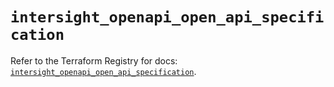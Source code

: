 # `intersight_openapi_open_api_specification`

Refer to the Terraform Registry for docs: [`intersight_openapi_open_api_specification`](https://registry.terraform.io/providers/ciscodevnet/intersight/1.0.71/docs/resources/openapi_open_api_specification).
